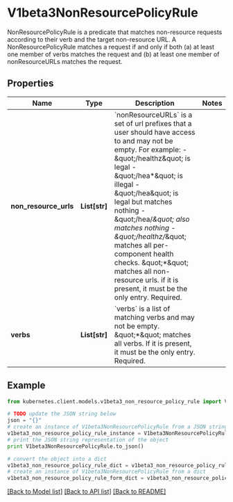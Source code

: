# V1beta3NonResourcePolicyRule

NonResourcePolicyRule is a predicate that matches non-resource requests according to their verb and the target non-resource URL. A NonResourcePolicyRule matches a request if and only if both (a) at least one member of verbs matches the request and (b) at least one member of nonResourceURLs matches the request.

## Properties
Name | Type | Description | Notes
------------ | ------------- | ------------- | -------------
**non_resource_urls** | **List[str]** | &#x60;nonResourceURLs&#x60; is a set of url prefixes that a user should have access to and may not be empty. For example:   - \&quot;/healthz\&quot; is legal   - \&quot;/hea*\&quot; is illegal   - \&quot;/hea\&quot; is legal but matches nothing   - \&quot;/hea/*\&quot; also matches nothing   - \&quot;/healthz/*\&quot; matches all per-component health checks. \&quot;*\&quot; matches all non-resource urls. if it is present, it must be the only entry. Required. | 
**verbs** | **List[str]** | &#x60;verbs&#x60; is a list of matching verbs and may not be empty. \&quot;*\&quot; matches all verbs. If it is present, it must be the only entry. Required. | 

## Example

```python
from kubernetes.client.models.v1beta3_non_resource_policy_rule import V1beta3NonResourcePolicyRule

# TODO update the JSON string below
json = "{}"
# create an instance of V1beta3NonResourcePolicyRule from a JSON string
v1beta3_non_resource_policy_rule_instance = V1beta3NonResourcePolicyRule.from_json(json)
# print the JSON string representation of the object
print V1beta3NonResourcePolicyRule.to_json()

# convert the object into a dict
v1beta3_non_resource_policy_rule_dict = v1beta3_non_resource_policy_rule_instance.to_dict()
# create an instance of V1beta3NonResourcePolicyRule from a dict
v1beta3_non_resource_policy_rule_form_dict = v1beta3_non_resource_policy_rule.from_dict(v1beta3_non_resource_policy_rule_dict)
```
[[Back to Model list]](../README.md#documentation-for-models) [[Back to API list]](../README.md#documentation-for-api-endpoints) [[Back to README]](../README.md)


